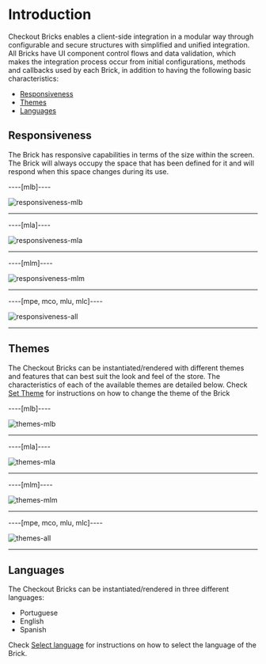 # Introduction

Checkout Bricks enables a client-side integration in a modular way through configurable and secure structures with simplified and unified integration. All Bricks have UI component control flows and data validation, which makes the integration process occur from initial configurations, methods and callbacks used by each Brick, in addition to having the following basic characteristics:

* [Responsiveness](#bookmark_responsiveness)
* [Themes](#bookmark_themes)
* [Languages](#bookmark_languages)

## Responsiveness

The Brick has responsive capabilities in terms of the size within the screen. The Brick will always occupy the space that has been defined for it and will respond when this space changes during its use.

----[mlb]----

![responsiveness-mlb](checkout-bricks/responsiveness-mlb-en.gif)

------------
----[mla]---- 

![responsiveness-mla](checkout-bricks/responsiveness-mla-en.gif)

------------
----[mlm]---- 

![responsiveness-mlm](checkout-bricks/responsiveness-mlm-en.gif)

------------
----[mpe, mco, mlu, mlc]---- 

![responsiveness-all](checkout-bricks/responsiveness-all-en.gif)

------------

## Themes

The Checkout Bricks can be instantiated/rendered with different themes and features that can best suit the look and feel of the store. The characteristics of each of the available themes are detailed below. Check [Set Theme](/developers/en/docs/checkout-bricks/additional-content/set-theme) for instructions on how to change the theme of the Brick

----[mlb]----

![themes-mlb](checkout-bricks/themes-mlb-en.png)

------------
----[mla]----

![themes-mla](checkout-bricks/themes-mla-en.jpg) 

------------
----[mlm]----

![themes-mlm](checkout-bricks/themes-mlm-en.jpg) 

------------
----[mpe, mco, mlu, mlc]----

![themes-all](checkout-bricks/themes-all-en.png)

------------

## Languages

The Checkout Bricks can be instantiated/rendered in three different languages:

* Portuguese
* English 
* Spanish

Check [Select language](/developers/en/docs/checkout-bricks/additional-content/select-language) for instructions on how to select the language of the Brick. 